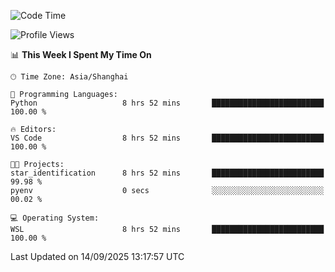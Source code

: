 <!--START_SECTION:waka-->
![Code Time](http://img.shields.io/badge/Code%20Time-3%2C107%20hrs%2026%20mins-blue)

![Profile Views](http://img.shields.io/badge/Profile%20Views-42-blue)

📊 **This Week I Spent My Time On** 

```text
🕑︎ Time Zone: Asia/Shanghai

💬 Programming Languages: 
Python                   8 hrs 52 mins       █████████████████████████   100.00 % 

🔥 Editors: 
VS Code                  8 hrs 52 mins       █████████████████████████   100.00 % 

🐱‍💻 Projects: 
star_identification      8 hrs 52 mins       █████████████████████████   99.98 % 
pyenv                    0 secs              ░░░░░░░░░░░░░░░░░░░░░░░░░   00.02 % 

💻 Operating System: 
WSL                      8 hrs 52 mins       █████████████████████████   100.00 % 
```


 Last Updated on 14/09/2025 13:17:57 UTC
<!--END_SECTION:waka-->